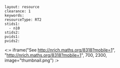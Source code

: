 ````
layout: resource
clearance: 1
keywords:
resourceType: RT2
stids1: 
  - n10
stids2:
pvids1:
pvids2:

````

<:= iframe("See http://nrich.maths.org/8318?mobile=1", "http://nrich.maths.org/8318?mobile=1", 700, 2300, image="thumbnail.png") :>

